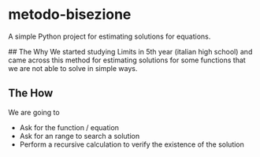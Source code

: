 # metodo-bisezione
 A simple Python project for estimating solutions for equations.

## The Why
We started studying Limits in 5th year (italian high school) and came across this method for estimating solutions for some functions that we are not able to solve in simple ways.

## The How
We are going to 
- Ask for the function / equation
- Ask for an range to search a solution
- Perform a recursive calculation to verify the existence of the solution